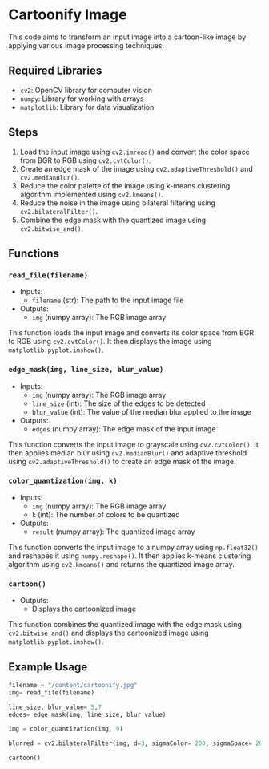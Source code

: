 

# Cartoonify Image

This code aims to transform an input image into a cartoon-like image by applying various image processing techniques. 

## Required Libraries

* `cv2`: OpenCV library for computer vision
* `numpy`: Library for working with arrays
* `matplotlib`: Library for data visualization

## Steps

1. Load the input image using `cv2.imread()` and convert the color space from BGR to RGB using `cv2.cvtColor()`.
2. Create an edge mask of the image using `cv2.adaptiveThreshold()` and `cv2.medianBlur()`.
3. Reduce the color palette of the image using k-means clustering algorithm implemented using `cv2.kmeans()`.
4. Reduce the noise in the image using bilateral filtering using `cv2.bilateralFilter()`.
5. Combine the edge mask with the quantized image using `cv2.bitwise_and()`.

## Functions

### `read_file(filename)`

* Inputs: 
  * `filename` (str): The path to the input image file
* Outputs: 
  * `img` (numpy array): The RGB image array

This function loads the input image and converts its color space from BGR to RGB using `cv2.cvtColor()`. It then displays the image using `matplotlib.pyplot.imshow()`.

### `edge_mask(img, line_size, blur_value)`

* Inputs: 
  * `img` (numpy array): The RGB image array
  * `line_size` (int): The size of the edges to be detected
  * `blur_value` (int): The value of the median blur applied to the image
* Outputs: 
  * `edges` (numpy array): The edge mask of the input image

This function converts the input image to grayscale using `cv2.cvtColor()`. It then applies median blur using `cv2.medianBlur()` and adaptive threshold using `cv2.adaptiveThreshold()` to create an edge mask of the image.

### `color_quantization(img, k)`

* Inputs: 
  * `img` (numpy array): The RGB image array
  * `k` (int): The number of colors to be quantized
* Outputs: 
  * `result` (numpy array): The quantized image array

This function converts the input image to a numpy array using `np.float32()` and reshapes it using `numpy.reshape()`. It then applies k-means clustering algorithm using `cv2.kmeans()` and returns the quantized image array.

### `cartoon()`

* Outputs: 
  * Displays the cartoonized image

This function combines the quantized image with the edge mask using `cv2.bitwise_and()` and displays the cartoonized image using `matplotlib.pyplot.imshow()`. 

## Example Usage

```python
filename = "/content/cartoonify.jpg"
img= read_file(filename)

line_size, blur_value= 5,7 
edges= edge_mask(img, line_size, blur_value)

img = color_quantization(img, 9)

blurred = cv2.bilateralFilter(img, d=3, sigmaColor= 200, sigmaSpace= 200)

cartoon()
```
